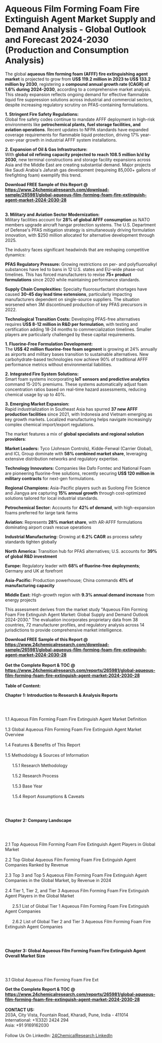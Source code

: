 <h1>Aqueous Film Forming Foam Fire Extinguish Agent Market Supply and Demand Analysis - Global Outlook and Forecast 2024-2030 (Production and Consumption Analysis)</h1><p>The global <strong>aqueous film forming foam (AFFF) fire extinguishing agent market</strong> is projected to grow from <strong>US$ 119.2 million in 2023 to US$ 133.2 million by 2030</strong>, registering a <strong>compound annual growth rate (CAGR) of 1.6% during 2024-2030</strong>, according to a comprehensive market analysis. This steady expansion reflects ongoing demand for effective flammable liquid fire suppression solutions across industrial and commercial sectors, despite increasing regulatory scrutiny on PFAS-containing formulations.</p><p><strong>1. Stringent Fire Safety Regulations:</strong><br>
Global fire safety codes continue to mandate AFFF deployment in high-risk environments like <strong>petrochemical plants, fuel storage facilities, and aviation operations</strong>. Recent updates to NFPA standards have expanded coverage requirements for flammable liquid protection, driving 17% year-over-year growth in industrial AFFF system installations.</p><p><strong>2. Expansion of Oil &amp; Gas Infrastructure:</strong><br>
With <strong>global oil refining capacity projected to reach 108.5 million b/d by 2030</strong>, new terminal constructions and storage facility expansions across Asia and the Middle East are creating substantial demand. Major projects like Saudi Arabia's Jafurah gas development (requireing 85,000+ gallons of firefighting foam) exemplify this trend.</p><div><b>Download FREE Sample of this Report @ 
            <a href="https://www.24chemicalresearch.com/download-sample/265981/global-aqueous-film-forming-foam-fire-extinguish-agent-market-2024-2030-28">
            https://www.24chemicalresearch.com/download-sample/265981/global-aqueous-film-forming-foam-fire-extinguish-agent-market-2024-2030-28</a></b></div><br><p><strong>3. Military and Aviation Sector Modernization:</strong><br>
Military facilities account for <strong>28% of global AFFF consumption</strong> as NATO members upgrade aircraft hangar protection systems. The U.S. Department of Defense's PFAS mitigation strategy is simultaneously driving formulation innovation, with $250 million allocated for alternative development through 2025.</p><p>The industry faces significant headwinds that are reshaping competitive dynamics:</p><p><strong>PFAS Regulatory Pressure:</strong> Growing restrictions on per- and polyfluoroalkyl substances have led to bans in 12 U.S. states and EU-wide phase-out timelines. This has forced manufacturers to revise <strong>75+ product formulations</strong> since 2020 while maintaining performance standards.</p><p><strong>Supply Chain Complexities:</strong> Specialty fluorosurfactant shortages have caused <strong>30-45 day lead time extensions</strong>, particularly impacting manufacturers dependent on single-source suppliers. The situation worsened when 3M discontinued production of key PFAS precursors in 2022.</p><p><strong>Technological Transition Costs:</strong> Developing PFAS-free alternatives requires <strong>US$ 8-12 million in R&amp;D per formulation</strong>, with testing and certification adding 18-24 months to commercialization timelines. Smaller players are particularly challenged by these capital requirements.</p><p><strong>1. Fluorine-Free Formulation Development:</strong><br>
The <strong>US$ 42 million fluorine-free foam segment</strong> is growing at 24% annually as airports and military bases transition to sustainable alternatives. New carbohydrate-based technologies now achieve 90% of traditional AFFF performance metrics without environmental liabilities.</p><p><strong>2. Integrated Fire System Solutions:</strong><br>
Smart foam systems incorporating <strong>IoT sensors and predictive analytics</strong> command 15-20% premiums. These systems automatically adjust foam concentration ratios based on real-time hazard assessments, reducing chemical usage by up to 40%.</p><p><strong>3. Emerging Market Expansion:</strong><br>
Rapid industrialization in Southeast Asia has spurred <strong>37 new AFFF production facilities</strong> since 2021, with Indonesia and Vietnam emerging as key growth markets. Localized manufacturing helps navigate increasingly complex chemical import/export regulations.</p><p>The market features a mix of <strong>global specialists and regional solution providers</strong>:</p><p><strong>Market Leaders:</strong> Tyco (Johnson Controls), Kidde-Fenwal (Carrier Global), and ICL Group dominate with <strong>58% combined market share</strong>, leveraging extensive distribution networks and regulatory expertise.</p><p><strong>Technology Innovators:</strong> Companies like Dafo Fomtec and National Foam are pioneering fluorine-free solutions, recently securing <strong>US$ 120 million in military contracts</strong> for next-gen formulations.</p><p><strong>Regional Champions:</strong> Asia-Pacific players such as Suolong Fire Science and Jiangya are capturing <strong>15% annual growth</strong> through cost-optimized solutions tailored for local industrial standards.</p><p><strong>Petrochemical Sector:</strong> Accounts for <strong>42% of demand</strong>, with high-expansion foams preferred for large tank farms</p><p><strong>Aviation:</strong> Represents <strong>28% market share</strong>, with AR-AFFF formulations dominating airport crash rescue operations</p><p><strong>Industrial Manufacturing:</strong> Growing at <strong>6.2% CAGR</strong> as process safety standards tighten globally</p><p><strong>North America:</strong> Transition hub for PFAS alternatives; U.S. accounts for <strong>39% of global R&amp;D investment</strong></p><p><strong>Europe:</strong> Regulatory leader with <strong>68% of fluorine-free deployments</strong>; Germany and UK at forefront</p><p><strong>Asia-Pacific:</strong> Production powerhouse; China commands <strong>41% of manufacturing capacity</strong></p><p><strong>Middle East:</strong> High-growth region with <strong>9.3% annual demand increase</strong> from energy projects</p><p>This assessment derives from the market study "Aqueous Film Forming Foam Fire Extinguish Agent Market: Global Supply and Demand Outlook 2024-2030." The evaluation incorporates proprietary data from 38 countries, 72 manufacturer profiles, and regulatory analysis across 14 jurisdictions to provide comprehensive market intelligence.</p><div><b>Download FREE Sample of this Report @ 
            <a href="https://www.24chemicalresearch.com/download-sample/265981/global-aqueous-film-forming-foam-fire-extinguish-agent-market-2024-2030-28">
            https://www.24chemicalresearch.com/download-sample/265981/global-aqueous-film-forming-foam-fire-extinguish-agent-market-2024-2030-28</a></b></div><br><div><b>Get the Complete Report & TOC @ 
            <a href="https://www.24chemicalresearch.com/reports/265981/global-aqueous-film-forming-foam-fire-extinguish-agent-market-2024-2030-28">
            https://www.24chemicalresearch.com/reports/265981/global-aqueous-film-forming-foam-fire-extinguish-agent-market-2024-2030-28</a></b></div><br>
            <b>Table of Content:</b><p><p><strong>Chapter 1: Introduction to Research &amp; Analysis Reports</strong></p><br />
<br />
<p>1.1 Aqueous Film Forming Foam Fire Extinguish Agent  Market Definition<br /><br />
1.3 Global Aqueous Film Forming Foam Fire Extinguish Agent  Market Overview<br /><br />
1.4 Features &amp; Benefits of This Report<br /><br />
1.5 Methodology &amp; Sources of Information<br /><br />
&nbsp;&nbsp;&nbsp;&nbsp;&nbsp; 1.5.1 Research Methodology<br /><br />
&nbsp;&nbsp;&nbsp;&nbsp;&nbsp; 1.5.2 Research Process<br /><br />
&nbsp;&nbsp;&nbsp;&nbsp;&nbsp; 1.5.3 Base Year<br /><br />
&nbsp;&nbsp;&nbsp;&nbsp;&nbsp; 1.5.4 Report Assumptions &amp; Caveats</p><br />
<br />
<p><strong>Chapter 2: Company Landscape</strong></p><br />
<br />
<p>2.1 Top Aqueous Film Forming Foam Fire Extinguish Agent  Players in Global Market<br /><br />
2.2 Top Global Aqueous Film Forming Foam Fire Extinguish Agent  Companies Ranked by Revenue<br /><br />
2.3 Top 3 and Top 5 Aqueous Film Forming Foam Fire Extinguish Agent  Companies in the Global Market, by Revenue in 2024<br /><br />
2.4 Tier 1, Tier 2, and Tier 3 Aqueous Film Forming Foam Fire Extinguish Agent  Players in the Global Market<br /><br />
&nbsp;&nbsp;&nbsp;&nbsp;&nbsp; 2.5.1 List of Global Tier 1 Aqueous Film Forming Foam Fire Extinguish Agent  Companies<br /><br />
&nbsp;&nbsp;&nbsp;&nbsp;&nbsp; 2.6.2 List of Global Tier 2 and Tier 3 Aqueous Film Forming Foam Fire Extinguish Agent  Companies</p><br />
<br />
<p><strong>Chapter 3: Global Aqueous Film Forming Foam Fire Extinguish Agent  Overall Market Size</strong></p><br />
<br />
<p>3.1 Global Aqueous Film Forming Foam Fire Ext</p><div><b>Get the Complete Report & TOC @ 
            <a href="https://www.24chemicalresearch.com/reports/265981/global-aqueous-film-forming-foam-fire-extinguish-agent-market-2024-2030-28">
            https://www.24chemicalresearch.com/reports/265981/global-aqueous-film-forming-foam-fire-extinguish-agent-market-2024-2030-28</a></b></div><br><b>CONTACT US:</b><br>
            203A, City Vista, Fountain Road, Kharadi, Pune, India - 411014<br>
            International: +1(332) 2424 294<br>
            Asia: +91 9169162030 <br><br>
            Follow Us On LinkedIn: <a href="https://www.linkedin.com/company/24chemicalresearch/">24ChemicalResearch LinkedIn</a>